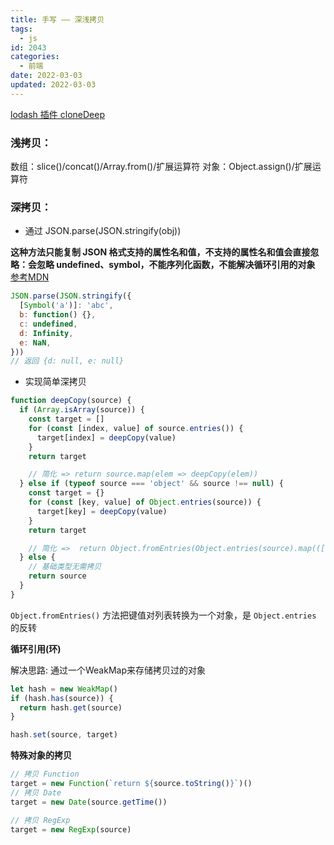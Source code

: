 ```yaml
---
title: 手写 —— 深浅拷贝
tags:
  - js
id: 2043
categories:
  - 前端
date: 2022-03-03
updated: 2022-03-03
---
```


[lodash 插件 cloneDeep](https://lodash.com/docs/4.17.15#cloneDeep)

### **浅拷贝**：
数组：slice()/concat()/Array.from()/扩展运算符
对象：Object.assign()/扩展运算符

### **深拷贝**：

* 通过 JSON.parse(JSON.stringify(obj))

**这种方法只能复制 JSON 格式支持的属性名和值，不支持的属性名和值会直接忽略：会忽略 undefined、symbol，不能序列化函数，不能解决循环引用的对象** [参考MDN](https://developer.mozilla.org/zh-CN/docs/Web/JavaScript/Reference/Global_Objects/JSON/stringify)

```js
JSON.parse(JSON.stringify({
  [Symbol('a')]: 'abc',
  b: function() {},
  c: undefined,
  d: Infinity,
  e: NaN,
}))
// 返回 {d: null, e: null}
```

* 实现简单深拷贝

```js
function deepCopy(source) {
  if (Array.isArray(source)) {
    const target = []
    for (const [index, value] of source.entries()) {
      target[index] = deepCopy(value)
    }
    return target

    // 简化 => return source.map(elem => deepCopy(elem))
  } else if (typeof source === 'object' && source !== null) {
    const target = {}
    for (const [key, value] of Object.entries(source)) {
      target[key] = deepCopy(value)
    }
    return target

    // 简化 =>  return Object.fromEntries(Object.entries(source).map(([key, val]) => [key, deepCopy(val)]))
  } else {
    // 基础类型无需拷贝
    return source
  }
}
```

`Object.fromEntries()` 方法把键值对列表转换为一个对象，是 `Object.entries` 的反转


**循环引用(环)**

解决思路: 通过一个WeakMap来存储拷贝过的对象

```js
let hash = new WeakMap()
if (hash.has(source)) {
  return hash.get(source)
}

hash.set(source, target)
```

**特殊对象的拷贝**

```js
// 拷贝 Function
target = new Function(`return ${source.toString()}`)()
// 拷贝 Date
target = new Date(source.getTime())

// 拷贝 RegExp
target = new RegExp(source)
```
